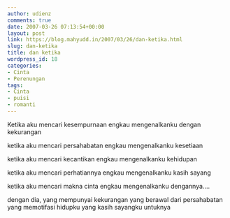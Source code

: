 ```yaml
---
author: udienz
comments: true
date: 2007-03-26 07:13:54+00:00
layout: post
link: https://blog.mahyudd.in/2007/03/26/dan-ketika.html
slug: dan-ketika
title: dan ketika
wordpress_id: 18
categories:
- Cinta
- Perenungan
tags:
- Cinta
- puisi
- romanti
---
```


Ketika aku mencari kesempurnaan
engkau mengenalkanku dengan kekurangan

ketika aku mencari persahabatan
engkau mengenalkanku kesetiaan

ketika aku mencari kecantikan
engkau mengenalkanku kehidupan

ketika aku mencari perhatiannya
engkau mengenalkanku kasih sayang

ketika aku mencari makna cinta
engkau mengenalkanku dengannya....

dengan dia,
yang mempunyai kekurangan
yang berawal dari persahabatan
yang memotifasi hidupku
yang kasih sayangku untuknya
